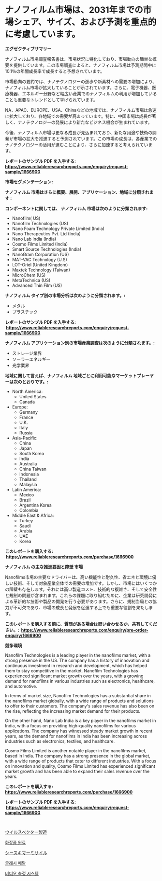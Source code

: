 <p><h1>ナノフィルム市場は、2031年までの市場シェア、サイズ、および予測を重点的に考慮しています。</h1></p><p><strong>エグゼクティブサマリー</strong></p>
<p><p>ナノフィルム市場調査報告書は、市場状況に特化しており、市場動向の簡単な概要を提供しています。この市場調査によると、ナノフィルム市場は予測期間中に10.1％の年間成長率で成長すると予想されています。</p><p>市場動向の要約では、ナノテクノロジーの進歩や新素材への需要の増加により、ナノフィルム市場が拡大していることが示されています。さらに、電子機器、医療機器、エネルギー分野など幅広い産業でのナノフィルムの利用が増加していることも重要なトレンドとして挙げられています。</p><p>NA、APAC、EUROPE、USA、Chinaなどの地域では、ナノフィルム市場は急速に拡大しており、各地域での需要が高まっています。特に、中国市場は成長が著しく、ナノテクノロジーの発展により新たなビジネス機会が生まれています。</p><p>今後、ナノフィルム市場は更なる成長が見込まれており、新たな用途や技術の開発が市場の拡大を推進すると予測されています。この市場の成長は、各産業でのナノテクノロジーの活用が進むことにより、さらに加速すると考えられています。</p></p>
<p><strong>レポートのサンプル PDF を入手する: <a href="https://www.reliableresearchreports.com/enquiry/request-sample/1666900">https://www.reliableresearchreports.com/enquiry/request-sample/1666900</a></strong></p>
<p><strong>市場セグメンテーション:</strong></p>
<p><strong> ナノフィルム 市場はさらに概要、展開、アプリケーション、地域に分類されます :</strong></p>
<p><strong>コンポーネントに関しては、 ナノフィルム 市場は次のように分類されます: &nbsp;</strong></p>
<p><ul><li>Nanofilm( US)</li><li>Nanofilm Technologies (US)</li><li>Nano Foam Technology Private Limited (India)</li><li>Nano Therapeutics Pvt. Ltd (India)</li><li>Nano Lab India (India)</li><li>Cosmo Films Limited (India)</li><li>Smart Source Technologies (India)</li><li>NanoGram Corporation (US)</li><li>MAT-VAC Technology (U.S)</li><li>LOT-Oriel (United Kingdom)</li><li>Maxtek Technology (Taiwan)</li><li>MicroChem (US)</li><li>MetaTechnica (US)</li><li>Advanced Thin Film (US)</li></ul></p>
<p><strong> ナノフィルム タイプ別の市場分析は次のように分類されます。:</strong></p>
<p><ul><li>メタル</li><li>プラスチック</li></ul></p>
<p><strong>レポートのサンプル PDF を入手する: &nbsp;<a href="https://www.reliableresearchreports.com/enquiry/request-sample/1666900">https://www.reliableresearchreports.com/enquiry/request-sample/1666900</a></strong></p>
<p><strong> ナノフィルム アプリケーション別の市場産業調査は次のように分類されます。:</strong></p>
<p><ul><li>ストレージ業界</li><li>ソーラーエネルギー</li><li>光学業界</li></ul></p>
<p><strong>地域に関して言えば、ナノフィルム 地域ごとに利用可能なマーケットプレーヤーは次のとおりです。:</strong></p>
<p><ul>
    <li>
        North America:
        <ul>
            <li>United States</li>
            <li>Canada</li>
        </ul>
    </li>
    <li>
        Europe:
        <ul>
            <li>Germany</li>
            <li>France</li>
            <li>U.K.</li>
            <li>Italy</li>
            <li>Russia</li>
        </ul>
    </li>
    <li>
        Asia-Pacific:
        <ul>
            <li>China</li>
            <li>Japan</li>
            <li>South Korea</li>
            <li>India</li>
            <li>Australia</li>
            <li>China Taiwan</li>
            <li>Indonesia</li>
            <li>Thailand</li>
            <li>Malaysia</li>
        </ul>
    </li>
    <li>
        Latin America:
        <ul>
            <li>Mexico</li>
            <li>Brazil</li>
            <li>Argentina Korea</li>
            <li>Colombia</li>
        </ul>
    </li>
    <li>
        Middle East & Africa:
        <ul>
            <li>Turkey</li>
            <li>Saudi</li>
            <li>Arabia</li>
            <li>UAE</li>
            <li>Korea</li>
        </ul>
    </li>
    </ul></p>
<p><strong>このレポートを購入する: &nbsp;<a href="https://www.reliableresearchreports.com/purchase/1666900">https://www.reliableresearchreports.com/purchase/1666900</a></strong></p>
<p><strong>ナノフィルム の主な推進要因と障壁 市場</strong></p>
<p><p>Nanofilms市場の主要なドライバーは、高い機能性と耐久性、省エネと環境に優しい技術、そして対象産業全体での需要の増加です。しかし、市場にはいくつかの障壁も存在します。それには高い製造コスト、技術的な複雑さ、そして安全性と規制の問題が含まれます。これらの課題に取り組むために、企業は研究開発による革新的な技術や製品の開発を行う必要があります。さらに、規制当局との協力が不可欠であり、市場の成長と発展を促進する上でも重要な役割を果たします。</p></p>
<p><strong>このレポートを購入する前に、質問がある場合は問い合わせるか、共有してください。:&nbsp; <a href="https://www.reliableresearchreports.com/enquiry/pre-order-enquiry/1666900">https://www.reliableresearchreports.com/enquiry/pre-order-enquiry/1666900</a></strong></p>
<p><strong>競争環境</strong></p>
<p><p>Nanofilm Technologies is a leading player in the nanofilms market, with a strong presence in the US. The company has a history of innovation and continuous investment in research and development, which has helped them to stay competitive in the market. Nanofilm Technologies has experienced significant market growth over the years, with a growing demand for nanofilms in various industries such as electronics, healthcare, and automotive.</p><p>In terms of market size, Nanofilm Technologies has a substantial share in the nanofilms market globally, with a wide range of products and solutions to offer to their customers. The company's sales revenue has also been on the rise, reflecting the increasing market demand for their products.</p><p>On the other hand, Nano Lab India is a key player in the nanofilms market in India, with a focus on providing high-quality nanofilms for various applications. The company has witnessed steady market growth in recent years, as the demand for nanofilms in India has been increasing across industries such as electronics, textiles, and healthcare.</p><p>Cosmo Films Limited is another notable player in the nanofilms market, based in India. The company has a strong presence in the global market, with a wide range of products that cater to different industries. With a focus on innovation and quality, Cosmo Films Limited has experienced significant market growth and has been able to expand their sales revenue over the years.</p></p>
<p><strong>このレポートを購入する: &nbsp; <a href="https://www.reliableresearchreports.com/purchase/1666900">https://www.reliableresearchreports.com/purchase/1666900</a></strong></p>
<p><strong>レポートのサンプル PDF を入手する: &nbsp;<a href="https://www.reliableresearchreports.com/enquiry/request-sample/1666900">https://www.reliableresearchreports.com/enquiry/request-sample/1666900</a></strong><strong></strong></p>
<p>&nbsp;</p>
<p><p><a href="https://medium.com/@urinalisis45667/%E3%82%A6%E3%82%A4%E3%83%AB%E3%82%B9%E3%83%99%E3%82%AF%E3%82%BF%E3%83%BC%E8%A3%BD%E9%80%A0%E5%B8%82%E5%A0%B4%E3%81%AE%E3%82%B7%E3%82%A7%E3%82%A2%E3%81%AE%E5%A4%89%E5%8C%96%E3%81%A8%E5%B8%82%E5%A0%B4%E6%88%90%E9%95%B7%E3%83%88%E3%83%AC%E3%83%B3%E3%83%892024%E5%B9%B4-2031%E5%B9%B4-08373be8b79e">ウイルスベクター製造</a></p><p><a href="https://medium.com/@dudleyferry/%ED%99%94%EC%9E%A5%ED%92%88-%EC%9B%90%EB%A3%8C-%EC%8B%9C%EC%9E%A5-%EA%B7%9C%EB%AA%A8%EB%8A%94-%EA%B5%AD%EC%A0%9C-%EC%82%B0%EC%97%85%EC%97%90%EC%84%9C-%EC%B5%9C%EA%B3%A0%EC%9D%98-%EB%A7%88%EC%BC%80%ED%8C%85-%EC%B1%84%EB%84%90%EC%9D%84-%EB%B3%B4%EC%97%AC%EC%A4%8D%EB%8B%88%EB%8B%A4-93de6bf20954">화장품 원료</a></p><p><a href="https://medium.com/@chellamarie1962/%E3%82%B7%E3%83%BC%E3%82%B9%E3%82%AD%E3%83%9E%E3%83%BC%E3%83%9F%E3%82%B5%E3%82%A4%E3%83%AB%E5%B8%82%E5%A0%B4-%E7%A8%AE%E9%A1%9E-%E7%94%A8%E9%80%94-%E3%81%8A%E3%82%88%E3%81%B3%E5%9C%B0%E7%90%86%E3%81%AB%E3%82%88%E3%82%8B%E5%8C%85%E6%8B%AC%E7%9A%84%E8%A9%95%E4%BE%A1-cfdb5cd28ffc">シースキマーミサイル</a></p><p><a href="https://medium.com/@maxinewilloughby/%EC%9C%A0%EB%A6%AC-%EA%B8%88%EC%86%8D-%EC%8B%9C%EC%9E%A5-%EA%B7%9C%EB%AA%A8%EB%8A%94-%EA%B8%80%EB%A1%9C%EB%B2%8C-%EC%82%B0%EC%97%85%EC%97%90%EC%84%9C-%EA%B0%80%EC%9E%A5-%EC%A2%8B%EC%9D%80-%EB%A7%88%EC%BC%80%ED%8C%85-%EC%B1%84%EB%84%90%EC%9D%84-%EB%82%98%ED%83%80%EB%83%85%EB%8B%88%EB%8B%A4-b7603e25b38d">글래시 메탈</a></p><p><a href="https://github.com/CorEmtymerich56566/Market-Research-Report-List-1/blob/main/296693813422.md">비디오 측정 시스템</a></p></p>